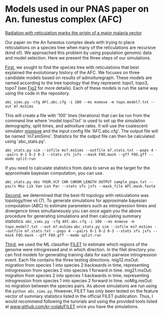 # Models used in our PNAS paper on An. funestus complex (AFC)
[Radiation with reticulation marks the origin of a major malaria vector](LINK)

Our paper on the An funestus complex deals with trying to place reticulations on a species tree when many of the reticulations are recursive (kind of). We approached this problem by using population genomic data and model selection. Here we present the three steps of our simulations.

[First](abcrf), we sought to find the species tree with reticulations that best explained the evolutionary history of the AFC. We focuses on three candidate models based on results of admxituregraph. These models are named according to the tree topology that they represent: topo1, topo3, topo7 (see [Fig2](LINK) for more details). Each of these models is run the same way using the code in the repository.  

`abc_sims.py -cfg AFC.abc.cfg -i 100 --ms msmove -m topo.model7.txt --out m7.msSims`

This will create a file with '100' lines (iterations) that can be run from the command line where 'model.topo7.txt' is used to set up the simulation demography, split times, and admxiture rates. It will use the coalescent simulator [msmove](https://github.com/geneva/msmove) and the input config file 'AFC.abc.cfg'. The output file will be named 'm7.smSims'. Statistics for the output file can then be calculated using 'abc_stats.py'.  

`abc_stats.py sim --infile ms7.msSims --outfile m7.stats.txt --pops 4 --pairs 0-1 0-2 0-3 --stats sfs jsfs --mask FOO.mask --gff FOO.gff --mode split-run`

If you need to calculate statistics from data to serve as the target for the approximate bayesian computation, you can use.  

`abc_stats.py obs YOUR.VCF CHR CHROM_LENGTH OUTPUT sample_pops.txt --pairs Moz Lik Van Lon Par --stats sfs jsfs --mask_file AFC.mask.fasta`


[Second](abc_tree7), we determined that the best-fit topology with reticulations was topology/tree vii (7). To generate simulations for approximate bayesian computation (ABC) to estimate parameters such as introgression times and divergence times simultaneously you can once again you the above procedure for generating simulations and then calculating summary statistics. 
`abc_sims.py -cfg AFC.abc.cfg -i 100 --ms msmove -m topo.model7.txt --out m7.msSims`
`abc_stats.py sim --infile ms7.msSims --outfile m7.stats.txt --pops 4 --pairs 0-1 0-2 0-3 --stats sfs jsfs --mask FOO.mask --gff FOO.gff --mode split-run`

[Third](filet), we used the ML classifier [FILET](https://journals.plos.org/plosgenetics/article?id=10.1371/journal.pgen.1007341) to estimate which regions of the genome were introgressed and in which direction. In the filet directory you can find models for generating training data for each pairwise introgression event. Each file contains the three testing directions.
mig12.msOut: migration from species 1 into species 2 backwards in time, representing introgression from species 2 into species 1 forward in time.
mig21.msOut: migration from species 2 into species 1 backwards in time, representing introgression from species 1 into species 2 forward in time.
noMig.msOut: no migration between the species pairs.
As above simulations are run using the `python abc_sims.py`. However, FILET has only been tested on the feature vector of summary statistics listed in the official FILET publication. Thus, I would recommend following the turorials and using the provided tools listed at www.github.com/kr-colab/FILET once you have the simulations.
